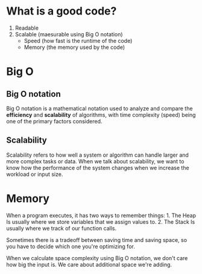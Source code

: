# What is a good code?

1. Readable
2. Scalable (maesurable using Big O notation)
    * Speed (how fast is the runtime of the code)
    * Memory (the memory used by the code)

# Big O

## Big O notation

Big O notation is a mathematical notation used to analyze and compare the **efficiency** and **scalability** of algorithms,
with time complexity (speed) being one of the primary factors considered.

## Scalability

Scalability refers to how well a system or algorithm can handle larger and more complex tasks or data. When we talk about scalability,
we want to know how the performance of the system changes when we increase the workload or input size.

# Memory

When a program executes, it has two ways to remember things: 
    1. The Heap
        Is usually where we store variables that we assign values to.
    2. The Stack
        Is usually where we track of our function calls.

Sometimes there is a tradeoff between saving time and saving space, so you have to decide which one you're optimizing for.

When we calculate space complexity using Big O notation, we don't care how big the input is.
We care about additional space we're adding.
